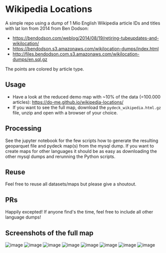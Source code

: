 # Wikipedia Locations

A simple repo using a dump of 1 Mio English Wikipedia article IDs and titles with lat lon from 2014 from Ben Dodson:
- https://bendodson.com/weblog/2014/08/19/retiring-tubeupdates-and-wikilocation/
- https://bendodson.s3.amazonaws.com/wikilocation-dumps/index.html
- http://files.bendodson.com.s3.amazonaws.com/wikilocation-dumps/en.sql.gz

The points are colored by article type.

## Usage
- Have a look at the reduced demo map with ~10% of the data (=100.000 articles): https://do-me.github.io/wikipedia-locations/
- If you want to see the full map, download the `pydeck_wikipedia.html.gz` file, unzip and open with a browser of your choice.

## Processing
See the jupyter notebook for the few scripts how to generate the resulting geoparquet file and pydeck map(s) from the mysql dump.
If you want to create maps for other languages it should be as easy as downloading the other mysql dumps and rerunning the Python scripts.

## Reuse 
Feel free to reuse all datasets/maps but please give a shoutout.

## PRs 
Happily excepted!
If anyone find's the time, feel free to include all other language dumps!

## Screenshots of the full map
![image](https://github.com/do-me/wikipedia-locations/assets/47481567/720a8c4e-00e5-4300-b53d-96323d0c1bb5)
![image](https://github.com/do-me/wikipedia-locations/assets/47481567/44cab643-9ad8-4a6f-a6e4-a06d1c97e7ec)
![image](https://github.com/do-me/wikipedia-locations/assets/47481567/47822354-d5b7-4633-a0e0-91099f88dff4)
![image](https://github.com/do-me/wikipedia-locations/assets/47481567/6d524c5f-d1bd-4811-9157-59696c3f9673)
![image](https://github.com/do-me/wikipedia-locations/assets/47481567/8678dc4a-5b16-4d2d-982c-103b001a7292)
![image](https://github.com/do-me/wikipedia-locations/assets/47481567/56d7417d-6b73-4dab-bde7-08cb4d86c06e)
![image](https://github.com/do-me/wikipedia-locations/assets/47481567/8741ae01-682e-438b-8391-7100acdf339d)
![image](https://github.com/do-me/wikipedia-locations/assets/47481567/d0156449-f300-4044-86a5-e6ebe7a93110)

